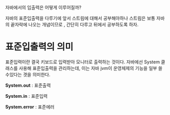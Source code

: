 자바에서의 입출력은 어떻게 이루어질까? 

자바의 표준입출력을 다루기에 앞서 스트림에 대해서 공부해야하나 스트림은 보통 자바의 끝자락에 나오는 개념이므로 , 간단히 다루고 뒤에서 공부하도록 하자.

# 표준입출력의 의미

표준입력이란 결국 키보드로 입력받아 모니터로 출력하는 것이다. 
자바에선 System 클래스를 사용해 표준입출력을 관리하는데, 이는 자바 jvm이 운영체제의 기능을 일부 쓸수있다는 겻을 의미한다. 


**System.out** : 표준출력

**System.in** : 표준입력

**System.error** : 표준에러

